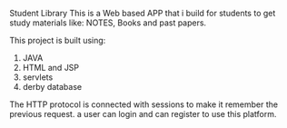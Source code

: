 Student Library
This is a Web based APP that i build for students to get study materials like:
NOTES, Books and past papers.

This project is built using:
1. JAVA
2. HTML and JSP
3. servlets
4. derby database

The HTTP protocol is connected with sessions to make it remember the previous request.
a user can login and can register to use this platform.
